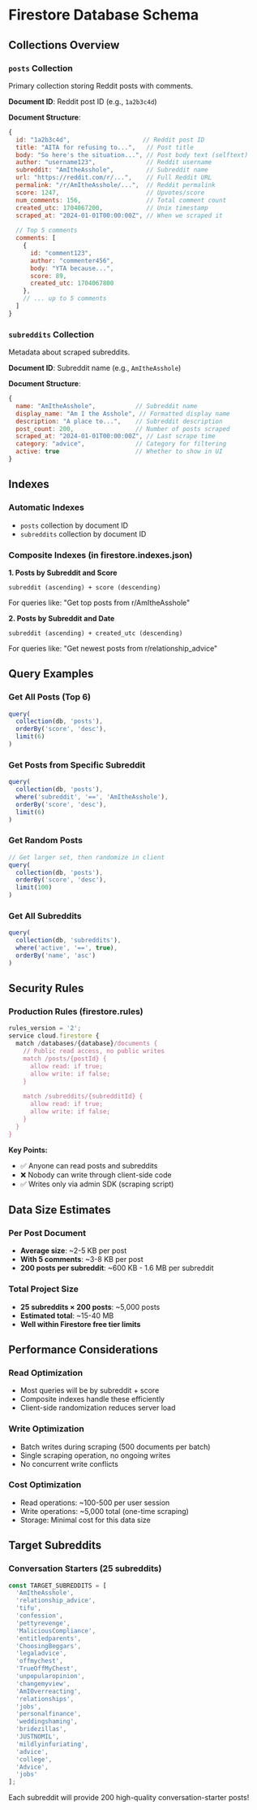# Firestore Database Schema

## Collections Overview

### `posts` Collection
Primary collection storing Reddit posts with comments.

**Document ID**: Reddit post ID (e.g., `1a2b3c4d`)

**Document Structure**:
```javascript
{
  id: "1a2b3c4d",                    // Reddit post ID
  title: "AITA for refusing to...",   // Post title
  body: "So here's the situation...", // Post body text (selftext)
  author: "username123",              // Reddit username
  subreddit: "AmItheAsshole",         // Subreddit name
  url: "https://reddit.com/r/...",    // Full Reddit URL
  permalink: "/r/AmItheAsshole/...",  // Reddit permalink
  score: 1247,                        // Upvotes/score
  num_comments: 156,                  // Total comment count
  created_utc: 1704067200,            // Unix timestamp
  scraped_at: "2024-01-01T00:00:00Z", // When we scraped it
  
  // Top 5 comments
  comments: [
    {
      id: "comment123",
      author: "commenter456", 
      body: "YTA because...",
      score: 89,
      created_utc: 1704067800
    },
    // ... up to 5 comments
  ]
}
```

### `subreddits` Collection
Metadata about scraped subreddits.

**Document ID**: Subreddit name (e.g., `AmItheAsshole`)

**Document Structure**:
```javascript
{
  name: "AmItheAsshole",           // Subreddit name
  display_name: "Am I the Asshole", // Formatted display name
  description: "A place to...",    // Subreddit description
  post_count: 200,                 // Number of posts scraped
  scraped_at: "2024-01-01T00:00:00Z", // Last scrape time
  category: "advice",              // Category for filtering
  active: true                     // Whether to show in UI
}
```

## Indexes

### Automatic Indexes
- `posts` collection by document ID
- `subreddits` collection by document ID

### Composite Indexes (in firestore.indexes.json)

**1. Posts by Subreddit and Score**
```
subreddit (ascending) + score (descending)
```
For queries like: "Get top posts from r/AmItheAsshole"

**2. Posts by Subreddit and Date**
```
subreddit (ascending) + created_utc (descending)
```
For queries like: "Get newest posts from r/relationship_advice"

## Query Examples

### Get All Posts (Top 6)
```javascript
query(
  collection(db, 'posts'), 
  orderBy('score', 'desc'), 
  limit(6)
)
```

### Get Posts from Specific Subreddit
```javascript
query(
  collection(db, 'posts'),
  where('subreddit', '==', 'AmItheAsshole'),
  orderBy('score', 'desc'),
  limit(6)
)
```

### Get Random Posts
```javascript
// Get larger set, then randomize in client
query(
  collection(db, 'posts'),
  orderBy('score', 'desc'),
  limit(100)
)
```

### Get All Subreddits
```javascript
query(
  collection(db, 'subreddits'),
  where('active', '==', true),
  orderBy('name', 'asc')
)
```

## Security Rules

### Production Rules (firestore.rules)
```javascript
rules_version = '2';
service cloud.firestore {
  match /databases/{database}/documents {
    // Public read access, no public writes
    match /posts/{postId} {
      allow read: if true;
      allow write: if false;
    }
    
    match /subreddits/{subredditId} {
      allow read: if true; 
      allow write: if false;
    }
  }
}
```

**Key Points:**
- ✅ Anyone can read posts and subreddits
- ❌ Nobody can write through client-side code
- ✅ Writes only via admin SDK (scraping script)

## Data Size Estimates

### Per Post Document
- **Average size**: ~2-5 KB per post
- **With 5 comments**: ~3-8 KB per post
- **200 posts per subreddit**: ~600 KB - 1.6 MB per subreddit

### Total Project Size
- **25 subreddits × 200 posts**: ~5,000 posts
- **Estimated total**: ~15-40 MB
- **Well within Firestore free tier limits**

## Performance Considerations

### Read Optimization
- Most queries will be by subreddit + score
- Composite indexes handle these efficiently
- Client-side randomization reduces server load

### Write Optimization
- Batch writes during scraping (500 documents per batch)
- Single scraping operation, no ongoing writes
- No concurrent write conflicts

### Cost Optimization
- Read operations: ~100-500 per user session
- Write operations: ~5,000 total (one-time scraping)
- Storage: Minimal cost for this data size

## Target Subreddits

### Conversation Starters (25 subreddits)
```javascript
const TARGET_SUBREDDITS = [
  'AmItheAsshole',
  'relationship_advice', 
  'tifu',
  'confession',
  'pettyrevenge',
  'MaliciousCompliance',
  'entitledparents',
  'ChoosingBeggars',
  'legaladvice',
  'offmychest',
  'TrueOffMyChest',
  'unpopularopinion',
  'changemyview',
  'AmIOverreacting',
  'relationships',
  'jobs',
  'personalfinance',
  'weddingshaming',
  'bridezillas',
  'JUSTNOMIL',
  'mildlyinfuriating',
  'advice',
  'college',
  'Advice',
  'jobs'
];
```

Each subreddit will provide 200 high-quality conversation-starter posts! 